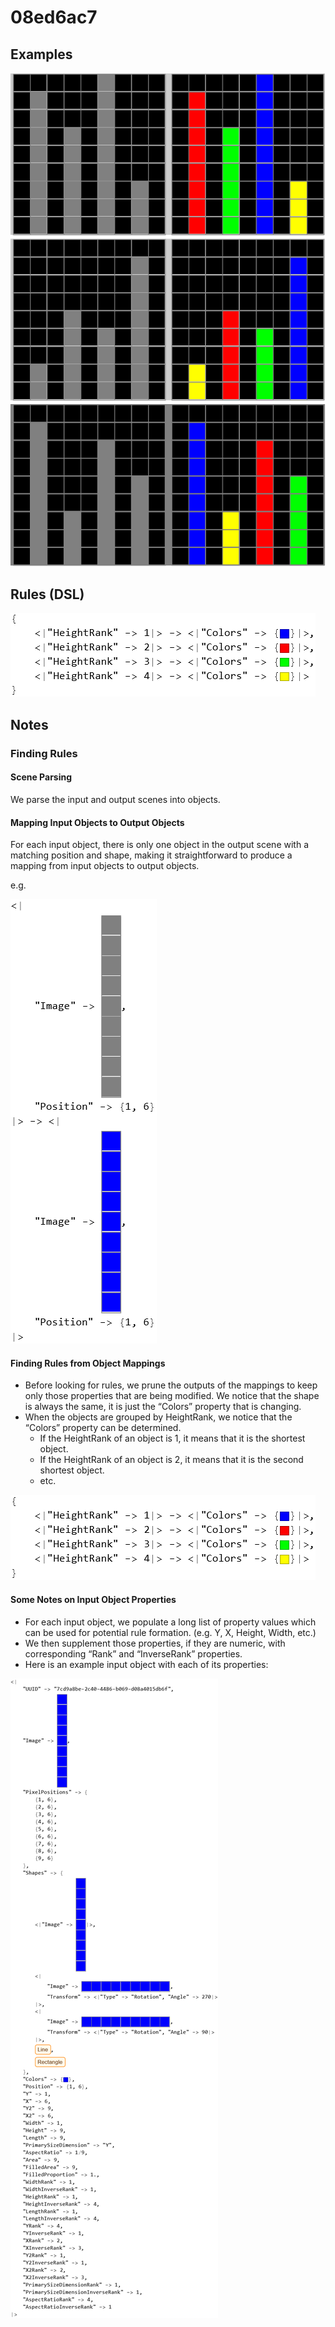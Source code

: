 # 08ed6ac7

## Examples

![ARC examples for 08ed6ac7](examples.png?raw=true)

## Rules (DSL)

![DSL rules for 08ed6ac7](rules.png?raw=true)

## Notes

### Finding Rules


#### Scene Parsing

We parse the input and output scenes into objects.


#### Mapping Input Objects to Output Objects

For each input object, there is only one object in the output scene with a matching position and shape, making it straightforward to produce a mapping from input objects to output objects.

e.g.


![image 1](image1.png?raw=true)


#### Finding Rules from Object Mappings

* Before looking for rules, we prune the outputs of the mappings to keep only those properties that are being modified. We notice that the shape is always the same, it is just the “Colors” property that is changing.
* When the objects are grouped by HeightRank, we notice that the “Colors” property can be determined.
   * If the HeightRank of an object is 1, it means that it is the shortest object.
   * If the HeightRank of an object is 2, it means that it is the second shortest object.
   * etc.

![image 2](image2.png?raw=true)


#### Some Notes on Input Object Properties

* For each input object, we populate a long list of property values which can be used for potential rule formation. (e.g. Y, X, Height, Width, etc.)
* We then supplement those properties, if they are numeric, with corresponding “Rank” and “InverseRank” properties.
* Here is an example input object with each of its properties:

![image 3](image3.png?raw=true)
